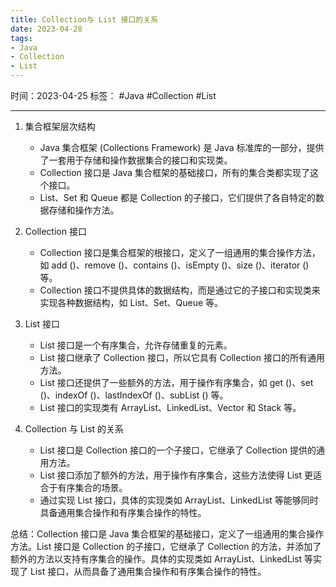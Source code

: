 ```yaml
---
title: Collection与 List 接口的关系
date: 2023-04-28
tags: 
- Java 
- Collection 
- List 
---
```


时间：2023-04-25
标签： #Java #Collection #List 

---

1. 集合框架层次结构
   - Java 集合框架 (Collections Framework) 是 Java 标准库的一部分，提供了一套用于存储和操作数据集合的接口和实现类。
   - Collection 接口是 Java 集合框架的基础接口，所有的集合类都实现了这个接口。
   - List、Set 和 Queue 都是 Collection 的子接口，它们提供了各自特定的数据存储和操作方法。

2. Collection 接口
   - Collection 接口是集合框架的根接口，定义了一组通用的集合操作方法，如 add ()、remove ()、contains ()、isEmpty ()、size ()、iterator () 等。
   - Collection 接口不提供具体的数据结构，而是通过它的子接口和实现类来实现各种数据结构，如 List、Set、Queue 等。

3. List 接口
   - List 接口是一个有序集合，允许存储重复的元素。
   - List 接口继承了 Collection 接口，所以它具有 Collection 接口的所有通用方法。
   - List 接口还提供了一些额外的方法，用于操作有序集合，如 get ()、set ()、indexOf ()、lastIndexOf ()、subList () 等。
   - List 接口的实现类有 ArrayList、LinkedList、Vector 和 Stack 等。

4. Collection 与 List 的关系
   - List 接口是 Collection 接口的一个子接口，它继承了 Collection 提供的通用方法。
   - List 接口添加了额外的方法，用于操作有序集合，这些方法使得 List 更适合于有序集合的场景。
   - 通过实现 List 接口，具体的实现类如 ArrayList、LinkedList 等能够同时具备通用集合操作和有序集合操作的特性。

总结：Collection 接口是 Java 集合框架的基础接口，定义了一组通用的集合操作方法。List 接口是 Collection 的子接口，它继承了 Collection 的方法，并添加了额外的方法以支持有序集合的操作。具体的实现类如 ArrayList、LinkedList 等实现了 List 接口，从而具备了通用集合操作和有序集合操作的特性。